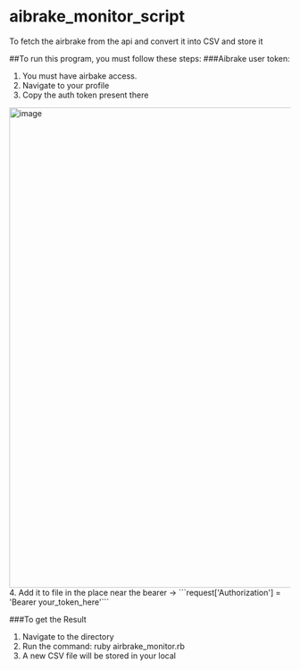 # aibrake_monitor_script
To fetch the airbrake from the api and convert it into CSV and store it

##To run this program, you must follow these steps:
###Aibrake user token:
  1. You must have airbake access.
  2. Navigate to your profile
  3. Copy the auth token present there
<img width="1317" height="859" alt="image" src="https://github.com/user-attachments/assets/8de02e77-ac0b-42f8-890a-6e533e2a3996" />
  4. Add it to file in the place near the bearer ->
```request['Authorization'] = 'Bearer your_token_here'```

###To get the Result
  1. Navigate to the directory
  2. Run the command: ruby airbrake_monitor.rb
  3. A new CSV file will be stored in your local
